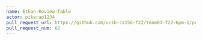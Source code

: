 ```yaml
---
name: Ethan-Review-Table
actor: pikarap1234
pull_request_url: https://github.com/ucsb-cs156-f22/team03-f22-6pm-1/pull/62
pull_request_num: 62
---
```

